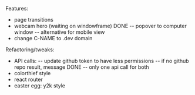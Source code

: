Features:
- page transitions
- webcam hero (waiting on windowframe) DONE
-- popover to computer window
-- alternative for mobile view
- change C-NAME to .dev domain

Refactoring/tweaks:
- API calls:
-- update github token to have less permissions
-- if no github repo result, message DONE
-- only one api call for both
- colorthief style
- react router
- easter egg: y2k style